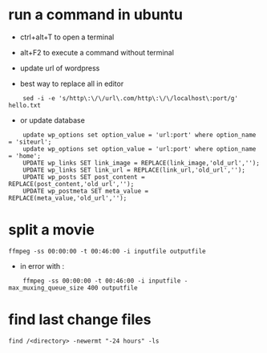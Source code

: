 # run a command in ubuntu
* ctrl+alt+T to open a terminal
* alt+F2 to execute a command without terminal

* update url of wordpress
* best way to replace all in editor

```	
	sed -i -e 's/http\:\/\/url\.com/http\:\/\/localhost\:port/g' hello.txt 
```	
* or update database

```
	update wp_options set option_value = 'url:port' where option_name = 'siteurl';
	update wp_options set option_value = 'url:port' where option_name = 'home';
	UPDATE wp_links SET link_image = REPLACE(link_image,'old_url','');
	UPDATE wp_links SET link_url = REPLACE(link_url,'old_url','');
	UPDATE wp_posts SET post_content = REPLACE(post_content,'old_url','');
	UPDATE wp_postmeta SET meta_value = REPLACE(meta_value,'old_url','');
```

# split a movie
	ffmpeg -ss 00:00:00 -t 00:46:00 -i inputfile outputfile
* in error with : 

```
	ffmpeg -ss 00:00:00 -t 00:46:00 -i inputfile -max_muxing_queue_size 400 outputfile
```

# find last change files
	find /<directory> -newermt "-24 hours" -ls
